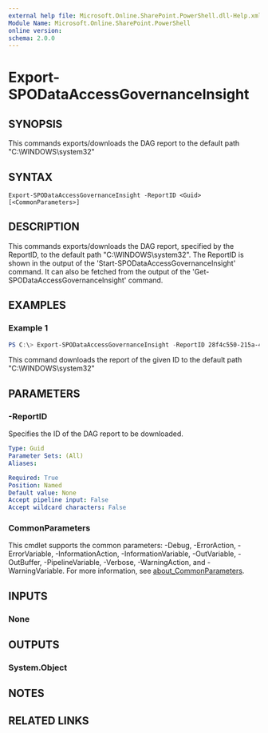```yaml
---
external help file: Microsoft.Online.SharePoint.PowerShell.dll-Help.xml
Module Name: Microsoft.Online.SharePoint.PowerShell
online version:
schema: 2.0.0
---
```


# Export-SPODataAccessGovernanceInsight

## SYNOPSIS

This commands exports/downloads the DAG report to the default path "C:\WINDOWS\system32\"

## SYNTAX

```
Export-SPODataAccessGovernanceInsight -ReportID <Guid> [<CommonParameters>]
```

## DESCRIPTION

This commands exports/downloads the DAG report, specified by the ReportID, to the default path "C:\WINDOWS\system32\". The ReportID is shown in the output of the 'Start-SPODataAccessGovernanceInsight' command. It can also be fetched from the output of the 'Get-SPODataAccessGovernanceInsight' command.

## EXAMPLES

### Example 1

```powershell
PS C:\> Export-SPODataAccessGovernanceInsight -ReportID 28f4c550-215a-472b-a123-c11e5fa8804c
```

This command downloads the report of the given ID to the default path "C:\WINDOWS\system32\"

## PARAMETERS

### -ReportID

Specifies the ID of the DAG report to be downloaded.

```yaml
Type: Guid
Parameter Sets: (All)
Aliases:

Required: True
Position: Named
Default value: None
Accept pipeline input: False
Accept wildcard characters: False
```

### CommonParameters
This cmdlet supports the common parameters: -Debug, -ErrorAction, -ErrorVariable, -InformationAction, -InformationVariable, -OutVariable, -OutBuffer, -PipelineVariable, -Verbose, -WarningAction, and -WarningVariable. For more information, see [about_CommonParameters](http://go.microsoft.com/fwlink/?LinkID=113216).

## INPUTS

### None

## OUTPUTS

### System.Object
## NOTES

## RELATED LINKS
